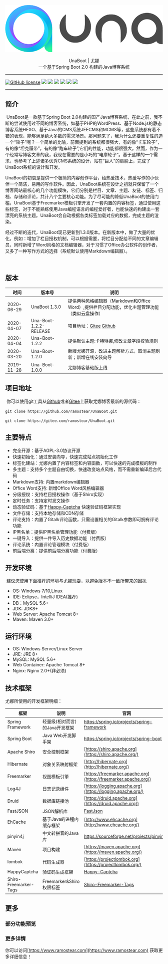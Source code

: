 ![](./src/main/resources/static/ub-admin/img/una-logo-max.png)
<center>UnaBoot | 尤娜</center>
<center>一个基于Spring Boot 2.0 构建的Java博客系统</center>

----

[![GitHub license](https://img.shields.io/github/license/ramostear/UnaBoot)](https://github.com/ramostear/UnaBoot/blob/master/LICENSE) ![](https://img.shields.io/badge/author-ramostear-brightgreen) ![](https://img.shields.io/badge/jdk-1.8-brightgreen) ![](https://img.shields.io/badge/maven-3.3.0-brightgreen) ![](https://img.shields.io/badge/version-1.3.0-brightgreen) [![](https://img.shields.io/badge/download-github-brightgreen)](https://github.com/ramostear/UnaBoot.git) [![](https://img.shields.io/badge/download-gitee-green)](https://gitee.com/ramostear/UnaBoot.git)


----
## 简介		

​		UnaBoot是一款基于Spring Boot 2.0构建的国产Java博客系统，在此之前，我不断的尝试使用过不同的博客系统，如基于PHP的WordPress、基于Node.js的静态博客系统HEXO、基于Java的CMS系统JEECMS和MCMS等，这些系统都有着不错的表现，能够满足绝大多数的需求场景。那问题来了，我为什么还要重复性的造一个“轮子”呢？一个简单的比喻，前面提到的系统都很强大，有的像“卡车轮子”，有的像“坦克履带”，有的像“跑车轮子”,它们的性能，功能都很强大。然而，作为一个经常写博客文章的我，我现在需要的是小巧的“电摩轮子”。基于这样的一个需求，也参考了上述诸多优秀CMS系统的设计，站在“巨人”的肩膀上，完成了UnaBoot系统的设计和开发。

​		UnaBoot的初衷是提供一个极简的内容创作平台，给热爱技术，热爱写作的小伙伴一个简洁，易用的写作软件。因此，UnaBoot系统在设计之初就只保留了一个博客网站最核心的几个功能模块，它们分别是栏目、文章、主题、友链、标签、归档、存储和评论，共计八个主要核心功能。为了尽可能的降低UnaBoot的使用门槛，UnaBoot基于Freemarker模板引擎开发了一套内置的内容标签，通过使用这些标签，对于不能熟练使用Java编程语言的编程爱好者，也能快速的构建出一套漂亮的系统主题。UnaBoot会自动根据各类标签加载对应的数据，完成主题的渲染。
        
        
   经过不断的迭代，UnaBoot现已更新到1.3.0版本。在新版本中，做了大量的优化，例如：增加了栏目授权机制，可以根据需要，将栏目分配给不同的文章编辑员，同时新增了Word风格的文档编辑器，对于习惯了Office办公软件的创作者，又多了一种写作方式的选择（系统默认使用Markdown编辑器）。

​
	


## 版本
| 时间             | 版本号                           | 说明                                                         |
| ---------------- | ------------------------------ | ------------------------------------------------------------ |
|2020-06-29|UnaBoot 1.3.0|提供两种风格编辑器（Markdown和Office Word）,提供栏目分配功能，优化主题管理功能（类似云盘操作）|
|2020-04-07|Una-Boot-1.2.2-RELEASE|项目地址：[Gitee](https://gitee.com/ramostear/UnaBoot) [Github](https://github.com/ramostear/UnaBoot)|
|2020-04-04|Una-Boot-1.2.2|提供默认主题:卡特琳娜,修改文章字段校验规则|
|2020-03-20|Una-Boot-1.2.0|新版尤娜开源，改进主题解析方式，取消主题刷新；新增在线安装向导|
|2019-11-28|Una-Boot-1.0.0|尤娜博客基础版上线|


## 项目地址

​		你可以使用git工具从[Github](https://github.com)或者[Gitee](https://gitee.com)上获取尤娜博客最新的源代码：

```
git clone https://github.com/ramostear/UnaBoot.git
```

```
git clone https://gitee.com/ramostear/UnaBoot.git
```

## 主要特点

- 完全开源：基于AGPL-3.0协议开源
- 快速初始化：通过安装向导，快速完成站点初始化工作
- 标签化建站：尤娜内置了内容标签和内容函数，可以快速的完成模板的制作
- 多主题：支持多个主题自由切换，快速改变站点风格，而不需重新编译后台代码
- Markdown支持: 内置markdown编辑器
- Office Word支持: 新增Office Word风格编辑器
- 分级授权：支持栏目授权操作（基于Shiro实现）
- 定时任务：支持定时发文操作
- 动态验证码：基于[Happy-Captcha](https://github.com/ramostear/Happy-Captcha) 快速验证码框架实现
- 文件存储：支持本地存储和CDN存储
- 评论支持：内置了Gitalk评论函数，只需设置相关的Gitalk参数即可拥有评论功能
- IP黑名单：提供IP黑名单管理功能（付费版）
- 一键导入：提供一件导入历史数据功能（付费版）
- 评论系统：内置评论管理模块（付费版）
- 前后端分离：提供前后端分离功能（付费版）




## 开发环境

​	建议您使用下面推荐的环境与尤娜玩耍，以避免版本不一致所带来的困扰

- OS: Windows 7/10,Linux
- IDE: Eclipse，IntelliJ IDEA(推荐)
- DB：MySQL 5.6+
- JDK: JDK8+
- Web Server: Apache Tomcat 8+
- Maven: Maven 3.0+


## 运行环境

- OS: Windows Server/Linux Server
- JRE: JRE 8+
- MySQL: MySQL 5.6+
- Web Container: Apache Tomcat 8+
- Nginx: Nginx 2.0+(非必须)

## 技术框架

尤娜所使用的开发框架明细：

| 框架             | 说明                           | 官网                                                         |
| ---------------- | ------------------------------ | ------------------------------------------------------------ |
| Spring Framework | 轻量级(相对而言)的Java开发框架 | https://spring.io/projects/spring-framework                  |
| Spring Boot      | Java Web开发脚手架             | https://spring.io/projects/spring-boot                       |
| Apache Shiro     | 安全控制框架                   | [https://shiro.apache.org](https://shiro.apache.org/)        |
| Hibernate        | 对象关系映射框架               | [http://hibernate.org](http://hibernate.org/)                |
| Freemarker       | 视图模板引擎                   | [https://freemarker.apache.org](https://freemarker.apache.org/) |
| Log4J            | 日志记录组件                   | [https://logging.apache.org](https://logging.apache.org/)    |
| Druid            | 数据库链接池                   | [https://druid.apache.org](https://druid.apache.org/)        |
| FastJSON         | JSON解析库                     | [FastJson](https://github.com/alibaba/fastjson/wiki)         |
| EhCache          | 基于Java的进程内缓存框架       | [http://www.ehcache.org](http://www.ehcache.org/)            |
| pinyin4j         | 中文转拼音的Java库             | https://sourceforge.net/projects/pinyin4j/                   |
| Maven            | 项目构建                       | [https://maven.apache.org](https://maven.apache.org/)        |
| lombok           | 代码生成器                     | [https://projectlombok.org](https://projectlombok.org/)      |
| HappyCaptcha     | 验证码生成框架                  | [Happy-Captcha](https://github.com/ramostear/Happy-Captcha)|
| Shiro-Freemarker-Tags|Freemarker&Shiro权限标签    | [Shiro-Freemarker-Tags](https://github.com/ramostear/shiro-freemarker-tags)|


## 更多

### 部分功能预览


### 更多详情

你可以访问[https://www.ramostear.com](https://www.ramostear.com) 获取更多详细信息！
